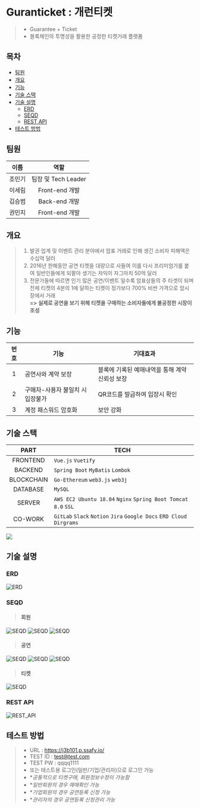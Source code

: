 # Guranticket : 개런티켓
> - Guarantee + Ticket
> - 블록체인의 투명성을 활용한 공정한 티켓거래 플랫폼

## 목차
- [팀원](#팀원)
- [개요](#개요)
- [기능](#기능)
- [기술 스택](#기술-스택)
- [기술 설명](#기술-설명)
	- [ERD](#erd)
	- [SEQD](#seqd)
	- [REST API](#rest-api)
- [테스트 방법](#테스트-방법)


## 팀원

|  이름  |        역할         |
| :----: | :-----------------: |
| 조민기 | 팀장 및 Tech Leader |
| 이세림 | Front-end 개발      |
| 김승범 | Back-end 개발       |
| 권민지 | Front-end 개발      |




## 개요
> 1. 발권 업계 및 이벤트 관리 분야에서 암표 거래로 인해 생긴 소비자 피해액은 수십억 달러<br>
> 2. 2016년 한해동안 공연 티켓을 대량으로 사들여 이를 다시 프리미엄가를 붙여 일반인들에게 되팔아 생기는 차익이 자그마치 50억 달러<br>
> 3. 전문가들에 따르면 인기 많은 공연/이벤트 일수록 암표상들의 주 타겟이 되며 전체 티켓의 4분의 1에 달하는 티켓이 정가보다 700% 비싼 가격으로 암시장에서 거래<br>
**\=> 실제로 공연을 보기 위해 티켓을 구매하는 소비자들에게 불공정한 시장이 조성**


## 기능
|번호|기능|기대효과|
|:--:|----|--------|
|1|공연사와 계약 보장|블록에 기록된 예매내역을 통해 계약 신뢰성 보장|
|2|구매자-사용자 불일치 시 입장불가|QR코드를 발급하여 입장시 확인|
|3|계정 패스워드 암호화|보안 강화|



## 기술 스택
|PART|TECH|
|:--:|----|
|FRONTEND|`Vue.js` `Vuetify`|
|BACKEND|`Spring Boot` `MyBatis` `Lombok`|
|BLOCKCHAIN|`Go-Ethereum` `web3.js` `web3j` |
|DATABASE|`MySQL`|
|SERVER|`AWS EC2 Ubuntu 18.04` `Nginx` `Spring Boot Tomcat 8.0` `SSL`|
|CO-WORK|`GitLab` `Slack` `Notion` `Jira` `Google Docs` `ERD Cloud` `Dirgrams`|

![](./img/기술스택.PNG)



## 기술 설명

### ERD
![ERD](./산출물/ER%20다이어그램/ERD.png)

### SEQD

> #### 회원

![SEQD](./산출물/시퀀스%20다이어그램/회원가입.jpg)
![SEQD](./산출물/시퀀스%20다이어그램/로그인.jpg)
![SEQD](./산출물/시퀀스%20다이어그램/비밀번호찾기.jpg)
<br>
> #### 공연

![SEQD](./산출물/시퀀스%20다이어그램/공연등록.jpg)
![SEQD](./산출물/시퀀스%20다이어그램/공연등록요청.jpg)
![SEQD](./산출물/시퀀스%20다이어그램/공연정보조회.jpg)
<br>
> #### 티켓

![SEQD](./산출물/시퀀스%20다이어그램/티켓예매.jpg)

### REST API
![REST_API](./산출물/REST%20API/REST%20API.jpg)

## 테스트 방법
> - URL : https://j3b101.p.ssafy.io/
> - TEST ID : test@test.com
> - TEST PW : qqqq1111
> - 또는 테스트용 로그인(일반/기업/관리자)으로 로그인 가능
> - *<i>공통적으로 티켓구매, 회원정보수정이 가능함</i>
> - *<i>일반회원의 경우 예매확인 가능</i>
> - *<i>기업회원의 경우 공연등록 신청 가능</i>
> - *<i>관리자의 경우 공연등록 신청관리 가능</i>
